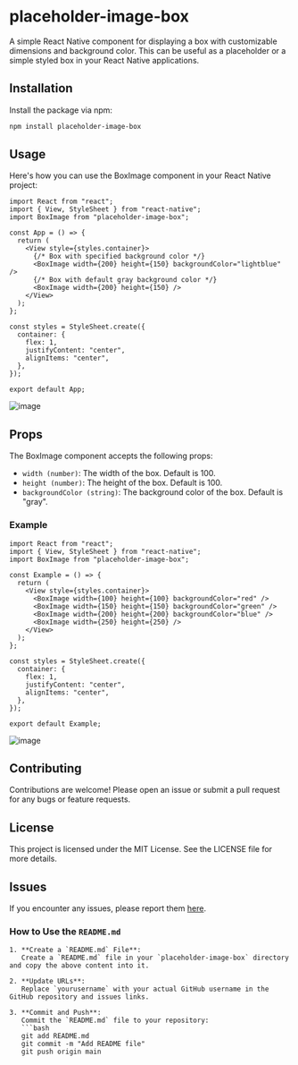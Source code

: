 # placeholder-image-box

A simple React Native component for displaying a box with customizable dimensions and background color. This can be useful as a placeholder or a simple styled box in your React Native applications.

## Installation

Install the package via npm:

```bash
npm install placeholder-image-box
```

## Usage

Here's how you can use the BoxImage component in your React Native project:

```
import React from "react";
import { View, StyleSheet } from "react-native";
import BoxImage from "placeholder-image-box";

const App = () => {
  return (
    <View style={styles.container}>
      {/* Box with specified background color */}
      <BoxImage width={200} height={150} backgroundColor="lightblue" />
      {/* Box with default gray background color */}
      <BoxImage width={200} height={150} />
    </View>
  );
};

const styles = StyleSheet.create({
  container: {
    flex: 1,
    justifyContent: "center",
    alignItems: "center",
  },
});

export default App;
```
![image](https://github.com/ashan-medigodella/placeholder-image-box/assets/57296166/cbcd93b4-7d42-4338-9b64-3578d40f855c)



## Props

The BoxImage component accepts the following props:

- `width (number)`: The width of the box. Default is 100.
- `height (number)`: The height of the box. Default is 100.
- `backgroundColor (string)`: The background color of the box. Default is "gray".

### Example


```
import React from "react";
import { View, StyleSheet } from "react-native";
import BoxImage from "placeholder-image-box";

const Example = () => {
  return (
    <View style={styles.container}>
      <BoxImage width={100} height={100} backgroundColor="red" />
      <BoxImage width={150} height={150} backgroundColor="green" />
      <BoxImage width={200} height={200} backgroundColor="blue" />
      <BoxImage width={250} height={250} />
    </View>
  );
};

const styles = StyleSheet.create({
  container: {
    flex: 1,
    justifyContent: "center",
    alignItems: "center",
  },
});

export default Example;
```
![image](https://github.com/ashan-medigodella/placeholder-image-box/assets/57296166/6132d740-22b4-438f-88be-cc99292a1b99)

## Contributing

Contributions are welcome! Please open an issue or submit a pull request for any bugs or feature requests.

## License

This project is licensed under the MIT License. See the LICENSE file for more details.

## Issues
If you encounter any issues, please report them [here](https://github.com/ashan-medigodella/placeholder-image-box/issues).

### How to Use the `README.md`

```
1. **Create a `README.md` File**:
   Create a `README.md` file in your `placeholder-image-box` directory and copy the above content into it.

2. **Update URLs**:
   Replace `yourusername` with your actual GitHub username in the GitHub repository and issues links.

3. **Commit and Push**:
   Commit the `README.md` file to your repository:
   ```bash
   git add README.md
   git commit -m "Add README file"
   git push origin main
```
